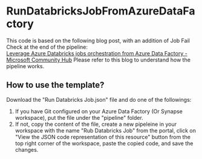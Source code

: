 # RunDatabricksJobFromAzureDataFactory

This code is based on the following blog post, with an addition of Job Fail Check at the end of the pipeline:<br>
[Leverage Azure Databricks jobs orchestration from Azure Data Factory - Microsoft Community Hub](https://techcommunity.microsoft.com/t5/analytics-on-azure-blog/leverage-azure-databricks-jobs-orchestration-from-azure-data/ba-p/3123862)
Please refer to this blog to understand how the pipeline works.

## How to use the template?
Download the "Run Databricks Job.json" file and do one of the followings:
1. If you have Git configured on your Azure Data Factory (Or Synapse workspace), put the file under the "pipeline" folder.
2. If not, copy the content of the file, create a new pipeleine in your workspace with the name "Rub Databricks Job" from the portal, click on "View the JSON code representation of this resource" button from the top right corner of the workspace, paste the copied code, and save the changes.

